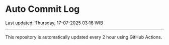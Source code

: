 # Auto Commit Log

Last updated: Thursday, 17-07-2025 03:16 WIB

---

This repository is automatically updated every 2 hour using GitHub Actions.
